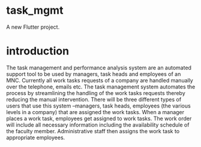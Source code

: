# task_mgmt

A new Flutter project.

# introduction

The task management and performance analysis system are an automated support tool to be used by managers, task heads and employees of an MNC. Currently all work tasks requests of a company are handled manually over the telephone, emails etc. The task management system automates the process by streamlining the handling of the work tasks requests thereby reducing the manual intervention. There will be three different types of users that use this system –managers, task heads, employees (the various levels in a company) that are assigned the work tasks. When a manager places a work task, employees get assigned to work tasks. The work order will include all necessary information including the availability schedule of the faculty member. Administrative staff then assigns the work task to appropriate employees. 

